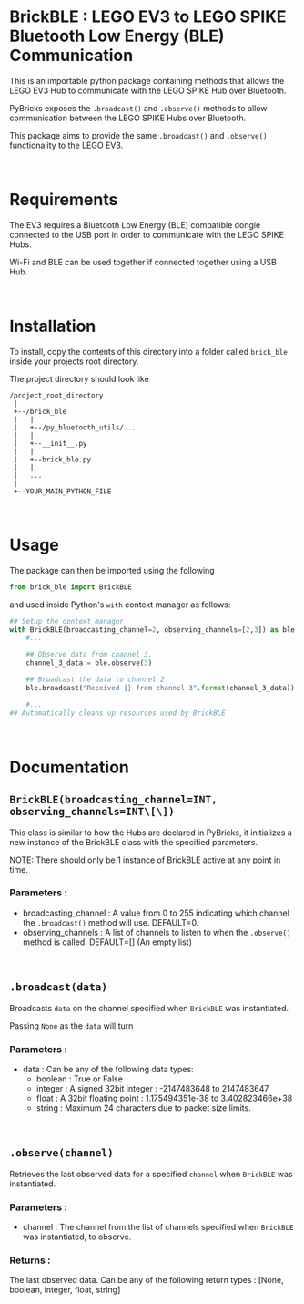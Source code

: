 # BrickBLE : LEGO EV3 to LEGO SPIKE Bluetooth Low Energy (BLE) Communication

This is an importable python package containing methods that allows the
LEGO EV3 Hub to communicate with the LEGO SPIKE Hub over Bluetooth.

PyBricks exposes the `.broadcast()` and `.observe()` methods to allow
communication between the LEGO SPIKE Hubs over Bluetooth.

This package aims to provide the same `.broadcast()` and `.observe()`
functionality to the LEGO EV3.

&nbsp;
&nbsp;

# Requirements

The EV3 requires a Bluetooth Low Energy (BLE) compatible dongle connected
to the USB port in order to communicate with the LEGO SPIKE Hubs.

Wi-Fi and BLE can be used together if connected together using a USB Hub.

&nbsp;
&nbsp;

# Installation

To install, copy the contents of this directory into a folder called `brick_ble`
inside your projects root directory.

The project directory should look like

```
/project_root_directory
 |
 +--/brick_ble
 |   |
 |   +--/py_bluetooth_utils/...
 |   |
 |   +--__init__.py
 |   |
 |   +--brick_ble.py
 |   |
 |   ...
 |
 +--YOUR_MAIN_PYTHON_FILE
```

&nbsp;
&nbsp;

# Usage

The package can then be imported using the following

```python
from brick_ble import BrickBLE
```

and used inside Python's `with` context manager as follows:

```python
## Setup the context manager
with BrickBLE(broadcasting_channel=2, observing_channels=[2,3]) as ble:
    #...

    ## Observe data from channel 3.
    channel_3_data = ble.observe(3)

    ## Broadcast the data to channel 2
    ble.broadcast("Received {} from channel 3".format(channel_3_data))

    #...
## Automatically cleans up resources used by BrickBLE
```

&nbsp;
&nbsp;

# Documentation

## `BrickBLE(broadcasting_channel=INT, observing_channels=INT\[\])`

This class is similar to how the Hubs are declared in PyBricks, it
initializes a new instance of the BrickBLE class with the specified
parameters.

NOTE: There should only be 1 instance of BrickBLE active at any point
in time.

### Parameters :

-   broadcasting_channel : A value from 0 to 255 indicating which channel the `.broadcast()` method will use. DEFAULT=0.
-   observing_channels : A list of channels to listen to when the `.observe()` method is called. DEFAULT=\[\] (An empty list)

&nbsp;

## `.broadcast(data)`

Broadcasts `data` on the channel specified when `BrickBLE` was instantiated.

Passing `None` as the `data` will turn

### Parameters :

-   data : Can be any of the following data types:
    -   boolean : True or False
    -   integer : A signed 32bit integer : -2147483648 to 2147483647
    -   float : A 32bit floating point : 1.175494351e-38 to 3.402823466e+38
    -   string : Maximum 24 characters due to packet size limits.

&nbsp;

## `.observe(channel)`

Retrieves the last observed data for a specified `channel` when `BrickBLE` was instantiated.

### Parameters :

-   channel : The channel from the list of channels specified when `BrickBLE` was instantiated, to observe.

### Returns :

The last observed data. Can be any of the following return types : \[None, boolean, integer, float, string\]
